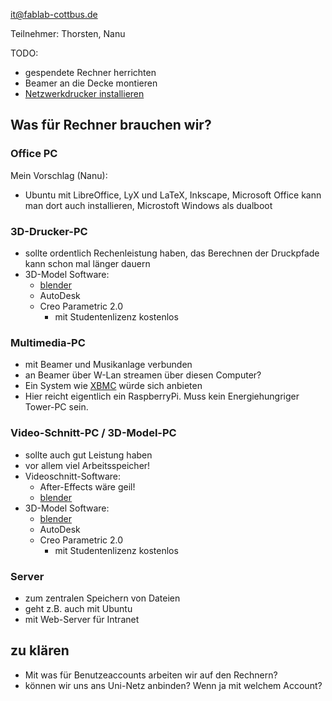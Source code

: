 <it@fablab-cottbus.de>

Teilnehmer: Thorsten, Nanu

TODO:

  - gespendete Rechner herrichten
  - Beamer an die Decke montieren
  - [Netzwerkdrucker
    installieren](Netzwerkdrucker_installieren "wikilink")

<noinclude>

## Was für Rechner brauchen wir?

### Office PC

Mein Vorschlag (Nanu):

  - Ubuntu mit LibreOffice, LyX und LaTeX, Inkscape, Microsoft Office
    kann man dort auch installieren, Microstoft Windows als dualboot

### 3D-Drucker-PC

  - sollte ordentlich Rechenleistung haben, das Berechnen der Druckpfade
    kann schon mal länger dauern
  - 3D-Model Software:
      - [blender](http://www.blender.org/)
      - AutoDesk
      - Creo Parametric 2.0
          - mit Studentenlizenz kostenlos

### Multimedia-PC

  - mit Beamer und Musikanlage verbunden
  - an Beamer über W-Lan streamen über diesen Computer?
  - Ein System wie [XBMC](http://xbmc.org/) würde sich anbieten
  - Hier reicht eigentlich ein RaspberryPi. Muss kein Energiehungriger
    Tower-PC sein.

### Video-Schnitt-PC / 3D-Model-PC

  - sollte auch gut Leistung haben
  - vor allem viel Arbeitsspeicher\!
  - Videoschnitt-Software:
      - After-Effects wäre geil\!
      - [blender](http://www.blender.org/)
  - 3D-Model Software:
      - [blender](http://www.blender.org/)
      - AutoDesk
      - Creo Parametric 2.0
          - mit Studentenlizenz kostenlos

### Server

  - zum zentralen Speichern von Dateien
  - geht z.B. auch mit Ubuntu
  - mit Web-Server für Intranet

## zu klären

  - Mit was für Benutzeaccounts arbeiten wir auf den Rechnern?
  - können wir uns ans Uni-Netz anbinden? Wenn ja mit welchem Account?

</noinclude>